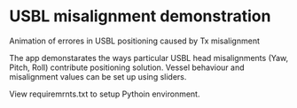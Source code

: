 # USBL misalignment demonstration
Animation of errores in USBL positioning caused by Tx misalignment

The app demonstarates the ways particular USBL head misalignments (Yaw, Pitch, Roll) contribute positioning solution.
Vessel behaviour and misalignment values can be set up using sliders.

View requiremrnts.txt to setup Pythoin environment.
